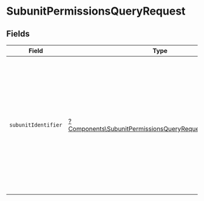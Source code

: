 # SubunitPermissionsQueryRequest


## Fields

| Field                                                                                                                                                                                                             | Type                                                                                                                                                                                                              | Required                                                                                                                                                                                                          | Description                                                                                                                                                                                                       |
| ----------------------------------------------------------------------------------------------------------------------------------------------------------------------------------------------------------------- | ----------------------------------------------------------------------------------------------------------------------------------------------------------------------------------------------------------------- | ----------------------------------------------------------------------------------------------------------------------------------------------------------------------------------------------------------------- | ----------------------------------------------------------------------------------------------------------------------------------------------------------------------------------------------------------------- |
| `subunitIdentifier`                                                                                                                                                                                               | [?Components\SubunitPermissionsQueryRequestSubunitIdentifier](../../Models/Components/SubunitPermissionsQueryRequestSubunitIdentifier.md)                                                                         | :heavy_minus_sign:                                                                                                                                                                                                | Identyfikator jednostki lub podmiotu podrzędnego.<br/>\| Type \| Value \|<br/>\| --- \| --- \|<br/>\| InternalId \| Dwuczłonowy identyfikator składający się z numeru NIP i 5 cyfr: `{nip}-{5_cyfr}` \|<br/>\| Nip \| 10 cyfrowy numer NIP \| |